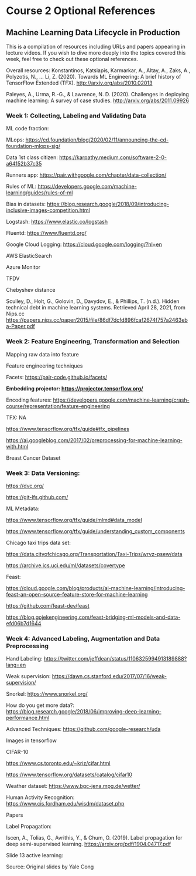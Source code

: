# Course 2 Optional References
## Machine Learning Data Lifecycle in Production
This is a compilation of resources including URLs and papers appearing in lecture videos. If you wish to dive more deeply into the topics covered this week, feel free to check out these optional references.

Overall resources:
Konstantinos, Katsiapis, Karmarkar, A., Altay, A., Zaks, A., Polyzotis, N., … Li, Z. (2020). Towards ML Engineering: A brief history of TensorFlow Extended (TFX). 
http://arxiv.org/abs/2010.02013 

Paleyes, A., Urma, R.-G., & Lawrence, N. D. (2020). Challenges in deploying machine learning: A survey of case studies. 
http://arxiv.org/abs/2011.09926

### Week 1: Collecting, Labeling and Validating Data 
ML code fraction:

MLops: https://cd.foundation/blog/2020/02/11/announcing-the-cd-foundation-mlops-sig/

Data 1st class citizen: https://karpathy.medium.com/software-2-0-a64152b37c35

Runners app: https://pair.withgoogle.com/chapter/data-collection/

Rules of ML: https://developers.google.com/machine-learning/guides/rules-of-ml

Bias in datasets: https://blog.research.google/2018/09/introducing-inclusive-images-competition.html

Logstash: https://www.elastic.co/logstash

Fluentd: https://www.fluentd.org/

Google Cloud Logging: https://cloud.google.com/logging/?hl=en

AWS ElasticSearch

Azure Monitor

TFDV

Chebyshev distance

Sculley, D., Holt, G., Golovin, D., Davydov, E., & Phillips, T. (n.d.). Hidden technical debt in machine learning systems. Retrieved April 28, 2021, from Nips.cc 
https://papers.nips.cc/paper/2015/file/86df7dcfd896fcaf2674f757a2463eba-Paper.pdf

### Week 2: Feature Engineering, Transformation and Selection
Mapping raw data into feature

Feature engineering techniques

Facets: https://pair-code.github.io/facets/

**Embedding projector: https://projector.tensorflow.org/**

Encoding features: https://developers.google.com/machine-learning/crash-course/representation/feature-engineering

TFX: NA

https://www.tensorflow.org/tfx/guide#tfx_pipelines

https://ai.googleblog.com/2017/02/preprocessing-for-machine-learning-with.html

Breast Cancer Dataset

### Week 3: Data Versioning:

https://dvc.org/

https://git-lfs.github.com/

ML Metadata:

https://www.tensorflow.org/tfx/guide/mlmd#data_model

https://www.tensorflow.org/tfx/guide/understanding_custom_components

Chicago taxi trips data set: 

https://data.cityofchicago.org/Transportation/Taxi-Trips/wrvz-psew/data

https://archive.ics.uci.edu/ml/datasets/covertype

Feast:

https://cloud.google.com/blog/products/ai-machine-learning/introducing-feast-an-open-source-feature-store-for-machine-learning

https://github.com/feast-dev/feast

https://blog.gojekengineering.com/feast-bridging-ml-models-and-data-efd06b7d1644

### Week 4: Advanced Labeling, Augmentation and Data Preprocessing
Hand Labeling: https://twitter.com/jeffdean/status/1106325994913189888?lang=en

Weak supervision: https://dawn.cs.stanford.edu/2017/07/16/weak-supervision/

Snorkel: https://www.snorkel.org/

How do you get more data?: https://blog.research.google/2018/06/improving-deep-learning-performance.html

Advanced Techniques: https://github.com/google-research/uda

Images in tensorflow

CIFAR-10

https://www.cs.toronto.edu/~kriz/cifar.html

https://www.tensorflow.org/datasets/catalog/cifar10

Weather dataset: https://www.bgc-jena.mpg.de/wetter/

Human Activity Recognition: https://www.cis.fordham.edu/wisdm/dataset.php

Papers

Label Propagation:

Iscen, A., Tolias, G., Avrithis, Y., & Chum, O. (2019). Label propagation for deep semi-supervised learning. 
https://arxiv.org/pdf/1904.04717.pdf

Slide 13 active learning:

Source: Original slides by Yale Cong


